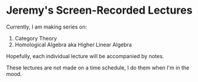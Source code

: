 # Jeremy's Screen-Recorded Lectures

Currently, I am making series on:
1. Category Theory
1. Homological Algebra aka Higher Linear Algebra

Hopefully, each individual lecture will be accompanied by notes. 

These lectures are not made on a time schedule, I do them when I'm in the mood.
